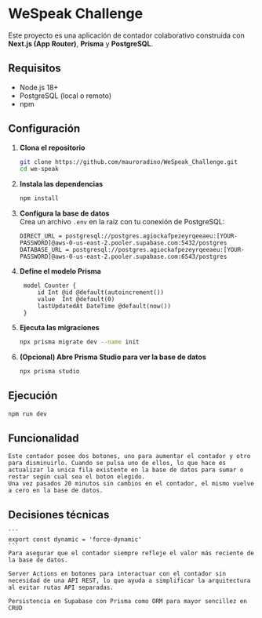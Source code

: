 # WeSpeak Challenge

Este proyecto es una aplicación de contador colaborativo construida con **Next.js (App Router)**, **Prisma** y **PostgreSQL**.

## Requisitos

- Node.js 18+
- PostgreSQL (local o remoto)
- npm

## Configuración

1. **Clona el repositorio**  
   ```sh
   git clone https://github.com/mauroradino/WeSpeak_Challenge.git
   cd we-speak
   ```

2. **Instala las dependencias**  
   ```sh
   npm install
   ```

3. **Configura la base de datos**  
   Crea un archivo `.env` en la raíz con tu conexión de PostgreSQL:
   ```
   DIRECT_URL = postgresql://postgres.agiockafpezeyrqeeaeu:[YOUR-PASSWORD]@aws-0-us-east-2.pooler.supabase.com:5432/postgres
   DATABASE_URL = postgresql://postgres.agiockafpezeyrqeeaeu:[YOUR-PASSWORD]@aws-0-us-east-2.pooler.supabase.com:6543/postgres
   ```

4. **Define el modelo Prisma**  
   ```
    model Counter {
        id Int @id @default(autoincrement())
        value  Int @default(0)
        lastUpdatedAt DateTime @default(now()) 
    }
   ```

5. **Ejecuta las migraciones**  
   ```sh
   npx prisma migrate dev --name init
   ```

6. **(Opcional) Abre Prisma Studio para ver la base de datos**  
   ```sh
   npx prisma studio
   ```

## Ejecución

```sh
npm run dev
```

## Funcionalidad

    Este contador posee dos botones, uno para aumentar el contador y otro para disminuirlo. Cuando se pulsa uno de ellos, lo que hace es actualizar la unica fila existente en la base de datos para sumar o restar según cual sea el boton elegido.
    Una vez pasados 20 minutos sin cambios en el contador, el mismo vuelve a cero en la base de datos.

## Decisiones técnicas

    ```
    export const dynamic = 'force-dynamic'
    ```
    Para asegurar que el contador siempre refleje el valor más reciente de la base de datos.

    Server Actions en botones para interactuar con el contador sin necesidad de una API REST, lo que ayuda a simplificar la arquitectura al evitar rutas API separadas.

    Persistencia en Supabase con Prisma como ORM para mayor sencillez en CRUD 




